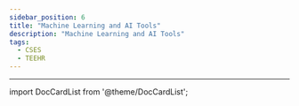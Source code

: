 ```yaml
---
sidebar_position: 6
title: "Machine Learning and AI Tools"
description: "Machine Learning and AI Tools"
tags:
  - CSES
  - TEEHR
---
```


---

import DocCardList from '@theme/DocCardList';

<DocCardList />